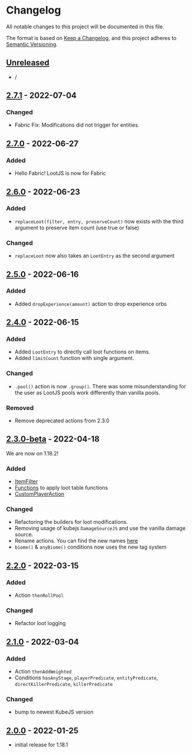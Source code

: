 # Changelog

All notable changes to this project will be documented in this file.

The format is based on [Keep a Changelog],
and this project adheres to [Semantic Versioning].

## [Unreleased]
- /
## [2.7.1] - 2022-07-04
### Changed
- Fabric Fix: Modifications did not trigger for entities.

## [2.7.0] - 2022-06-27
### Added
- Hello Fabric! LootJS is now for Fabric

## [2.6.0] - 2022-06-23
### Added
- `replaceLoot(filter, entry, preserveCount)` now exists with the third argument to preserve item count (use true or false)
### Changed
- `replaceLoot` now also takes an `LootEntry` as the second argument

## [2.5.0] - 2022-06-16
### Added
- Added `dropExperience(amount)` action to drop experience orbs

## [2.4.0] - 2022-06-15
### Added
- Added `LootEntry` to directly call loot functions on items.
- Added `limitCount` function with single argument.

### Changed
- `.pool()` action is now `.group()`. There was some misunderstanding for the user as LootJS pools work differently than vanilla pools.

### Removed
- Remove deprecated actions from 2.3.0

## [2.3.0-beta] - 2022-04-18
We are now on 1.18.2!

### Added
- [ItemFilter](https://github.com/AlmostReliable/lootjs/wiki/1.18.2-Types#itemfilters)
- [Functions](https://github.com/AlmostReliable/lootjs/wiki/1.18.2-Functions) to apply loot table functions
- [CustomPlayerAction](https://github.com/AlmostReliable/lootjs/wiki/1.18.2-Actions#playeractioncallback)

### Changed
- Refactoring the builders for loot modifications.
- Removing usage of kubejs `DamageSourceJS` and use the vanilla damage source.
- Rename actions. You can find the new names [here](https://github.com/AlmostReliable/lootjs/wiki/1.18.2-Actions)
- `biome()` & `anyBiome()` conditions now uses the new tag system

## [2.2.0] - 2022-03-15
### Added
- Action `thenRollPool`
### Changed
- Refactor loot logging

## [2.1.0] - 2022-03-04
### Added
- Action `thenAddWeighted`
- Conditions `hasAnyStage`, `playerPredicate`, `entityPredicate`, `directKillerPredicate`, `killerPredicate`
### Changed
- bump to newest KubeJS version

## [2.0.0] - 2022-01-25
- initial release for 1.18.1

<!-- Links -->
[keep a changelog]: https://keepachangelog.com/en/1.0.0/
[semantic versioning]: https://semver.org/spec/v2.0.0.html

<!-- Versions -->
[unreleased]: https://github.com/AlmostReliable/lootjs/compare/1.18...HEAD
[2.7.1]: https://github.com/AlmostReliable/lootjs/releases/tag/v1.18-2.7.1
[2.7.0]: https://github.com/AlmostReliable/lootjs/releases/tag/v1.18-2.7.0
[2.6.0]: https://github.com/AlmostReliable/lootjs/releases/tag/v1.18-2.6.0
[2.5.0]: https://github.com/AlmostReliable/lootjs/releases/tag/v1.18-2.5.0
[2.4.0]: https://github.com/AlmostReliable/lootjs/releases/tag/v1.18-2.4.0
[2.3.0-beta]: https://github.com/AlmostReliable/lootjs/releases/tag/v1.18-2.3.0-beta
[2.2.0]: https://github.com/AlmostReliable/lootjs/releases/tag/v1.18-2.2.0
[2.1.0]: https://github.com/AlmostReliable/lootjs/releases/tag/v1.18-2.1.0
[2.0.0]: https://github.com/AlmostReliable/lootjs/releases/tag/v1.18-2.0.0
